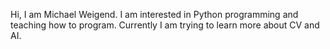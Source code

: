 Hi, I am Michael Weigend.
I am interested in Python programming and teaching how to program. 
Currently I am trying to learn more about CV and AI. 



